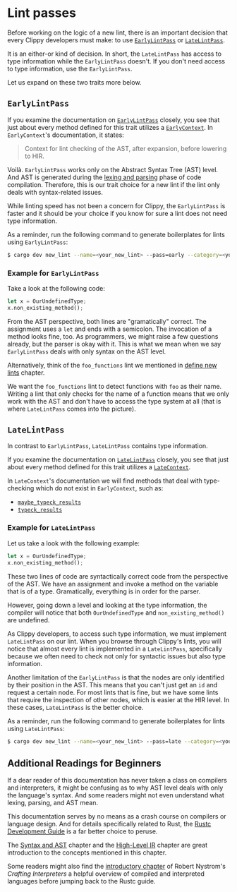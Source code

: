 # Lint passes

Before working on the logic of a new lint, there is an important decision
that every Clippy developers must make: to use
[`EarlyLintPass`][early_lint_pass] or [`LateLintPass`][late_lint_pass].

It is an either-or kind of decision.
In short, the `LateLintPass` has access to type information while the
`EarlyLintPass` doesn't. If you don't need access to type information, use the
`EarlyLintPass`.

Let us expand on these two traits more below.

## `EarlyLintPass`

If you examine the documentation on [`EarlyLintPass`][early_lint_pass] closely,
you see that just about every method defined for this trait utilizes a
[`EarlyContext`][early_context]. In `EarlyContext`'s documentation, it states:

> Context for lint checking of the AST, after expansion, before lowering to HIR.

Voilà. `EarlyLintPass` works only on the Abstract Syntax Tree (AST) level.
And AST is generated during the [lexing and parsing][lexing_and_parsing] phase
of code compilation. Therefore, this is our trait choice for a new lint if
the lint only deals with syntax-related issues.

While linting speed has not been a concern for Clippy,
the `EarlyLintPass` is faster and it should be your choice
if you know for sure a lint does not need type information.

As a reminder, run the following command to generate boilerplates for lints
using `EarlyLintPass`:

```sh
$ cargo dev new_lint --name=<your_new_lint> --pass=early --category=<your_category_choice>
```

### Example for `EarlyLintPass`

Take a look at the following code:

```rust
let x = OurUndefinedType;
x.non_existing_method();
```

From the AST perspective, both lines are "gramatically" correct.
The assignment uses a `let` and ends with a semicolon. The invocation
of a method looks fine, too. As programmers, we might raise a few
questions already, but the parser is okay with it. This is what we
mean when we say `EarlyLintPass` deals with only syntax on the AST level.

Alternatively, think of the `foo_functions` lint we mentioned in
[define new lints](define_lints.md#name-the-lint) chapter.

We want the `foo_functions` lint to detect functions with `foo` as their name.
Writing a lint that only checks for the name of a function means that we only
work with the AST and don't have to access the type system at all (that is where
`LateLintPass` comes into the picture).

## `LateLintPass`

In contrast to `EarlyLintPass`, `LateLintPass` contains type information.

If you examine the documentation on [`LateLintPass`][late_lint_pass] closely,
you see that just about every method defined for this trait utilizes a
[`LateContext`][late_context].

In `LateContext`'s documentation we will find methods that
deal with type-checking which do not exist in `EarlyContext`, such as:

- [`maybe_typeck_results`](https://doc.rust-lang.org/nightly/nightly-rustc/rustc_lint/context/struct.LateContext.html#method.maybe_typeck_results)
- [`typeck_results`](https://doc.rust-lang.org/nightly/nightly-rustc/rustc_lint/context/struct.LateContext.html#method.typeck_results)

### Example for `LateLintPass`

Let us take a look with the following example:

```rust
let x = OurUndefinedType;
x.non_existing_method();
```

These two lines of code are syntactically correct code from the perspective
of the AST. We have an assignment and invoke a method on the variable that
is of a type. Gramatically, everything is in order for the parser.

However, going down a level and looking at the type information,
the compiler will notice that both `OurUndefinedType` and `non_existing_method()`
are undefined.

As Clippy developers, to access such type information, we must implement
`LateLintPass` on our lint.
When you browse through Clippy's lints, you will notice that almost every lint
is implemented in a `LateLintPass`, specifically because we often need to check
not only for syntactic issues but also type information.

Another limitation of the `EarlyLintPass` is that the nodes are only identified
by their position in the AST. This means that you can't just get an `id` and
request a certain node. For most lints that is fine, but we have some lints
that require the inspection of other nodes, which is easier at the HIR level.
In these cases, `LateLintPass` is the better choice.

As a reminder, run the following command to generate boilerplates for lints
using `LateLintPass`:

```sh
$ cargo dev new_lint --name=<your_new_lint> --pass=late --category=<your_category_choice>
```

## Additional Readings for Beginners

If a dear reader of this documentation has never taken a class on compilers
and interpreters, it might be confusing as to why AST level deals with only
the language's syntax. And some readers might not even understand what lexing,
parsing, and AST mean.

This documentation serves by no means as a crash course on compilers or language design.
And for details specifically related to Rust, the [Rustc Development Guide][rustc_dev_guide]
is a far better choice to peruse.

The [Syntax and AST][ast] chapter and the [High-Level IR][hir] chapter are
great introduction to the concepts mentioned in this chapter.

Some readers might also find the [introductory chapter][map_of_territory] of
Robert Nystrom's _Crafting Interpreters_ a helpful overview of compiled and
interpreted languages before jumping back to the Rustc guide.

[ast]: https://rustc-dev-guide.rust-lang.org/syntax-intro.html
[early_context]: https://doc.rust-lang.org/nightly/nightly-rustc/rustc_lint/context/struct.EarlyContext.html
[early_lint_pass]: https://doc.rust-lang.org/nightly/nightly-rustc/rustc_lint/trait.EarlyLintPass.html
[hir]: https://rustc-dev-guide.rust-lang.org/hir.html
[late_context]: https://doc.rust-lang.org/nightly/nightly-rustc/rustc_lint/context/struct.LateContext.html
[late_lint_pass]: https://doc.rust-lang.org/nightly/nightly-rustc/rustc_lint/trait.LateLintPass.html
[lexing_and_parsing]: https://rustc-dev-guide.rust-lang.org/overview.html#lexing-and-parsing
[rustc_dev_guide]: https://rustc-dev-guide.rust-lang.org/
[map_of_territory]: https://craftinginterpreters.com/a-map-of-the-territory.html
